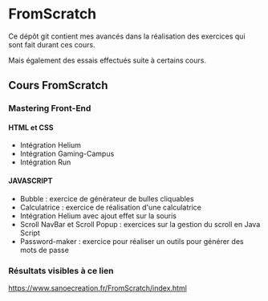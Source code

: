 # FromScratch

Ce dépôt git contient mes avancés dans la réalisation des exercices
qui sont fait durant ces cours.

Mais également des essais effectués suite à certains cours.

## Cours FromScratch

### Mastering Front-End

#### HTML et CSS

- Intégration Helium
- Intégration Gaming-Campus
- Intégration Run

#### JAVASCRIPT

- Bubble : exercice de générateur de bulles cliquables
- Calculatrice : exercice de réalisation d'une calculatrice
- Intégration Helium avec ajout effet sur la souris
- Scroll NavBar et Scroll Popup : exercices sur la gestion du scroll en Java Script
- Password-maker : exercice pour réaliser un outils pour générer des mots de passe

### Résultats visibles à ce lien
https://www.sanoecreation.fr/FromScratch/index.html
